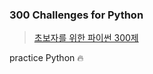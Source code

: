 ### 300 Challenges for Python 
    
> [초보자를 위한 파이썬 300제](https://wikidocs.net/book/922)   

practice Python 🔥
